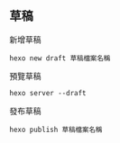 ## 草稿
新增草稿
```
hexo new draft 草稿檔案名稱
```
預覽草稿
```
hexo server --draft
```
發布草稿
```
hexo publish 草稿檔案名稱
```